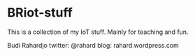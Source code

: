 # BRiot-stuff
This is a collection of my IoT stuff.
Mainly for teaching and fun.

Budi Rahardjo
twitter: @rahard
blog: rahard.wordpress.com
